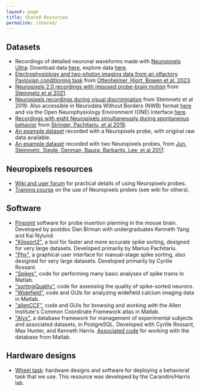 ```yaml
---
layout: page
title: Shared Resources
permalink: /shared/
---
```


<h2>Datasets</h2>
<ul>
	<li>Recordings of detailed neuronal waveforms made with <a href="https://www.biorxiv.org/content/10.1101/2023.08.23.554527">Neuropixels Ultra</a>: Download data <a href="https://doi.org/10.6084/m9.figshare.19493588">here</a>, explore data <a href="https://npultra.steinmetzlab.net/">here</a>.</li>
	<li><a href="https://doi.org/10.6084/m9.figshare.21365598">Electrophysiology and two-photon imaging data from an olfactory Pavlovian conditioning task</a> from <a href="https://doi.org/10.7554/eLife.84604.3">Ottenheimer, Hjort, Bowen et al. 2023</a>.</li>
	<li><a href="https://doi.org/10.6084/m9.figshare.14024495">Neuropixels 2.0 recordings with imposed probe-brain motion</a> from <a href="https://science.sciencemag.org/content/372/6539/eabf4588">Steinmetz et al 2021</a>. </li>
	<li><a href="https://figshare.com/articles/steinmetz/9598406">Neuropixels recordings during visual discrimination</a> from Steinmetz et al 2019. Also accessible in Neurodata Without Borders (NWB) format <a href="https://figshare.com/articles/Datasets_from_Steinmetz_et_al_2019_in_NWB_format/11274968/1">here</a> and via the Open Neurophysiology Environment (ONE) interface <a href="https://figshare.com/articles/steinmetz/9974357">here</a>.</li>
	<li><a href="https://figshare.com/articles/Eight-probe_Neuropixels_recordings_during_spontaneous_behaviors/7739750">Recordings with eight Neuropixels simultaneously during spontaneous behavior</a> from <a href="https://science.sciencemag.org/content/364/6437/eaav7893">Stringer, Pachitariu, et al 2019</a>.</li>
	<li><a href="http://data.cortexlab.net/singlePhase3/">An example dataset</a> recorded with a Neuropixels probe, with original raw data available.</li>
	<li><a href="http://data.cortexlab.net/dualPhase3/">An example dataset</a> recorded with two Neuropixels probes, from <a href="https://www.nature.com/articles/nature24636">Jun, Steinmetz, Siegle, Denman, Bauza, Barbarits, Lee, et al 2017</a>.</li>	
</ul>

<h2>Neuropixels resources</h2>
<ul>
	<li><a href="http://neuropix.cortexlab.net">Wiki and user forum</a> for practical details of using Neuropixels probes. </li>
	<li><a href="http://www.ucl.ac.uk/neuropixels/courses/2019-course">Training course</a> on the use of Neuropixels probes (see wiki for others).</li>
</ul>

<h2>Software</h2>
<ul>
	<li><a href="https://data.virtualbrainlab.org/pinpoint/">Pinpoint</a> software for probe insertion planning in the mouse brain. Developed by postdoc Dan Birman with undergraduates Kenneth Yang and Kai Nylund.</li>
	<li><a href="https://github.com/MouseLand/kilosort2">"Kilosort2"</a>, a tool for faster and more accurate spike sorting, designed for very large datasets. Developed primarily by Marius Pachitariu.</li>
	<li><a href="https://github.com/cortex-lab/phy">"Phy"</a>, a graphical user interface for manual-stage spike sorting, also designed for very large datasets. Developed primarily by Cyrille Rossant.</li>			
	<li><a href="https://github.com/cortex-lab/spikes">"Spikes"</a>, code for performing many basic analyses of spike trains in Matlab.</li>
	<li><a href="https://github.com/cortex-lab/sortingQuality">"sortingQuality"</a>, code for assessing the quality of spike-sorted neurons.</li>
	<li><a href="https://github.com/cortex-lab/widefield">"Widefield"</a>, code and GUIs for analyzing widefield calcium imaging data in Matlab.</li>
	<li><a href="https://github.com/cortex-lab/allenCCF">"allenCCF"</a>, code and GUIs for browsing and working with the Allen Institute's Common Coordinate Framework atlas in Matlab.</li>
	<li><a href="https://github.com/cortex-lab/alyx">"Alyx"</a>, a database framework for management of experimental subjects and associated datasets, in PostgreSQL. Developed with Cyrille Rossant, Max Hunter, and Kenneth Harris. <a href="https://github.com/cortex-lab/alyx-matlab">Associated code</a> for working with the database from Matlab.</li>
</ul>

<h2>Hardware designs</h2>
<ul>
	<li><a href="https://www.ucl.ac.uk/cortexlab/tools/wheel">Wheel task</a>: hardware designs and software for deploying a behavioral task that we use. This resource was developed by the Carandini/Harris lab.</li>
</ul>
